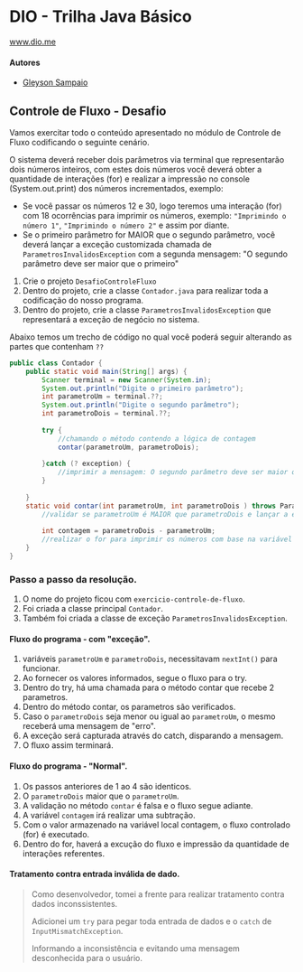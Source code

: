 # DIO - Trilha Java Básico
www.dio.me

#### Autores
- [Gleyson Sampaio](https://github.com/glysns)

## Controle de Fluxo - Desafio

Vamos exercitar todo o conteúdo apresentado no módulo de Controle de Fluxo codificando o seguinte cenário.

O sistema deverá receber dois parâmetros via terminal que representarão dois números inteiros, com estes dois números você deverá obter a quantidade de interações (for) e realizar a impressão no console (System.out.print) dos números incrementados, exemplo:

* Se você passar os números 12 e 30, logo teremos uma interação (for) com 18 ocorrências para imprimir os números, exemplo: `"Imprimindo o número 1"`, `"Imprimindo o número 2"` e assim por diante.
* Se o primeiro parâmetro for MAIOR que o segundo parâmetro, você deverá lançar a exceção customizada chamada de `ParametrosInvalidosException` com a segunda mensagem: "O segundo parâmetro deve ser maior que o primeiro"


1. Crie o projeto `DesafioControleFluxo`
2. Dentro do projeto, crie a classe `Contador.java` para realizar toda a codificação do nosso programa.
3. Dentro do projeto, crie a classe `ParametrosInvalidosException` que representará a exceção de negócio no sistema.

Abaixo temos um trecho de código no qual você poderá seguir alterando as partes que contenham `??`

```java
public class Contador {
	public static void main(String[] args) {
		Scanner terminal = new Scanner(System.in);
		System.out.println("Digite o primeiro parâmetro");
		int parametroUm = terminal.??;
		System.out.println("Digite o segundo parâmetro");
		int parametroDois = terminal.??;
		
		try {
			//chamando o método contendo a lógica de contagem
			contar(parametroUm, parametroDois);
		
		}catch (? exception) {
			//imprimir a mensagem: O segundo parâmetro deve ser maior que o primeiro
		}
		
	}
	static void contar(int parametroUm, int parametroDois ) throws ParametrosInvalidosException {
		//validar se parametroUm é MAIOR que parametroDois e lançar a exceção
		
		int contagem = parametroDois - parametroUm;
		//realizar o for para imprimir os números com base na variável contagem
	}
}
```

### Passo a passo da resolução.

1. O nome do projeto ficou com `exercicio-controle-de-fluxo`.
2. Foi criada a classe principal `Contador`.
3. Também foi criada a classe de exceção `ParametrosInvalidosException`.

#### Fluxo do programa - com "exceção".

1. variáveis `parametroUm` e `parametroDois`, necessitavam `nextInt()` para funcionar.
2. Ao fornecer os valores informados, segue o fluxo para o try.
3. Dentro do try, há uma chamada para o método contar que recebe 2 parametros.
4. Dentro do método contar, os parametros são verificados.
5. Caso o `parametroDois` seja menor ou igual ao `parametroUm`, o mesmo receberá uma mensagem de "erro".
6. A exceção será capturada através do catch, disparando a mensagem.
7. O fluxo assim terminará.

#### Fluxo do programa - "Normal".

1. Os passos anteriores de 1 ao 4 são identicos.
2. O `parametroDois` maior que o `parametroUm`.
3. A validação no método `contar` é falsa e o fluxo segue adiante.
4. A variável `contagem` irá realizar uma subtração.
5. Com o valor armazenado na variável local contagem, o fluxo controlado (for) é executado.
6. Dentro do for, haverá a excução do fluxo e impressão da quantidade de interações referentes.

#### Tratamento contra entrada inválida de dado.

> Como desenvolvedor, tomei a frente para realizar tratamento contra dados inconssistentes.
> 
> Adicionei um `try` para pegar toda entrada de dados e o `catch` de `InputMismatchException`.
> 
> Informando a inconsistência e evitando uma mensagem desconhecida para o usuário.